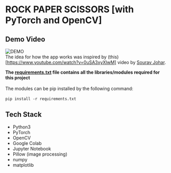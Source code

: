# ROCK PAPER SCISSORS \[with PyTorch and OpenCV]
## Demo Video
![DEMO](demo.gif)
<br>
The idea for how the app works was inspired by (this)[https://www.youtube.com/watch?v=0uSA3xyXlwM] video by [Sourav Johar](https://github.com/SouravJohar).

**The [requirements.txt](requirements.txt) file contains all the libraries/modules required for this project**
<br>
<br>
The modules can be pip installed by the following command:
<br>
<br>
`pip install -r requirements.txt`

## Tech Stack
- Python3
- PyTorch
- OpenCV
- Google Colab
- Jupyter Notebook
- Pillow (image processing)
- numpy
- matplotlib
